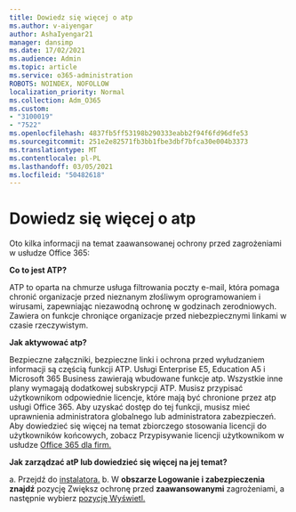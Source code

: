 ```yaml
---
title: Dowiedz się więcej o atp
ms.author: v-aiyengar
author: AshaIyengar21
manager: dansimp
ms.date: 17/02/2021
ms.audience: Admin
ms.topic: article
ms.service: o365-administration
ROBOTS: NOINDEX, NOFOLLOW
localization_priority: Normal
ms.collection: Adm_O365
ms.custom:
- "3100019"
- "7522"
ms.openlocfilehash: 4837fb5ff53198b290333eabb2f94f6fd96dfe53
ms.sourcegitcommit: 251e2e82571fb3bb1fbe3dbf7bfca30e004b3373
ms.translationtype: MT
ms.contentlocale: pl-PL
ms.lasthandoff: 03/05/2021
ms.locfileid: "50482618"
---
```

# <a name="learn-about-atp"></a>Dowiedz się więcej o atp

Oto kilka informacji na temat zaawansowanej ochrony przed zagrożeniami w usłudze Office 365:

**Co to jest ATP?**

ATP to oparta na chmurze usługa filtrowania poczty e-mail, która pomaga chronić organizacje przed nieznanym złośliwym oprogramowaniem i wirusami, zapewniając niezawodną ochronę w godzinach zerodniowych. Zawiera on funkcje chroniące organizacje przed niebezpiecznymi linkami w czasie rzeczywistym.

**Jak aktywować atp?**

Bezpieczne załączniki, bezpieczne linki i ochrona przed wyłudzaniem informacji są częścią funkcji ATP. Usługi Enterprise E5, Education A5 i Microsoft 365 Business zawierają wbudowane funkcje atp. Wszystkie inne plany wymagają dodatkowej subskrypcji ATP. Musisz przypisać użytkownikom odpowiednie licencje, które mają być chronione przez atp usługi Office 365. Aby uzyskać dostęp do tej funkcji, musisz mieć uprawnienia administratora globalnego lub administratora zabezpieczeń. Aby dowiedzieć się więcej na temat zbiorczego stosowania licencji do użytkowników końcowych, zobacz Przypisywanie licencji użytkownikom w usłudze [Office 365 dla firm.](https://go.microsoft.com/fwlink/?linkid=2093435)

**Jak zarządzać atP lub dowiedzieć się więcej na jej temat?**

a. Przejdź do [instalatora.](https://go.microsoft.com/fwlink/p/?linkid=2075721)
b. W **obszarze Logowanie i zabezpieczenia znajdź** pozycję Zwiększ ochronę przed **zaawansowanymi** zagrożeniami, a następnie wybierz [pozycję Wyświetl.](https://go.microsoft.com/fwlink/?linkid=2109302)
